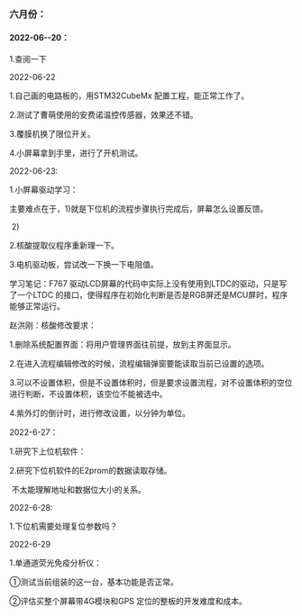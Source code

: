 ### 六月份：

#### 2022-06--20：

1.查阅一下







2022-06-22 

1.自己画的电路板的，用STM32CubeMx 配置工程，能正常工作了。

2.测试了曹萌使用的安费诺温控传感器，效果还不错。

3.覆膜机换了限位开关。

4.小屏幕拿到手里，进行了开机测试。



2022-06-23:

1.小屏幕驱动学习：

​		主要难点在于，1)就是下位机的流程步骤执行完成后，屏幕怎么设置反馈。

​				2)

2.核酸提取仪程序重新理一下。

3.电机驱动板，尝试改一下换一下电阻值。





学习笔记：F767 驱动LCD屏幕的代码中实际上没有使用到LTDC的驱动，只是写了一个LTDC 的接口，使得程序在初始化判断是否是RGB屏还是MCU屏时，程序能够正常运行。



赵洪刚：核酸修改要求：

1.删除系统配置界面：将用户管理界面往前提，放到主界面显示。

2.在进入流程编辑修改的时候，流程编辑弹窗要能读取当前已设置的选项。

3.可以不设置体积，但是不设置体积时，但是要求设置流程，对不设置体积的空位进行判断，不设置体积，该空位不能被选中。

4.紫外灯的倒计时，进行修改设置，以分钟为单位。





2022-6-27：

1.研究下上位机软件：

2.研究下位机软件的E2prom的数据读取存储。 

​		不太能理解地址和数据位大小的关系。



2022-6-28:

1.下位机需要处理复位参数吗？





2022-6-29

1.单通道荧光免疫分析仪：

①测试当前组装的这一台，基本功能是否正常。

②评估买整个屏幕带4G模块和GPS 定位的整板的开发难度和成本。

